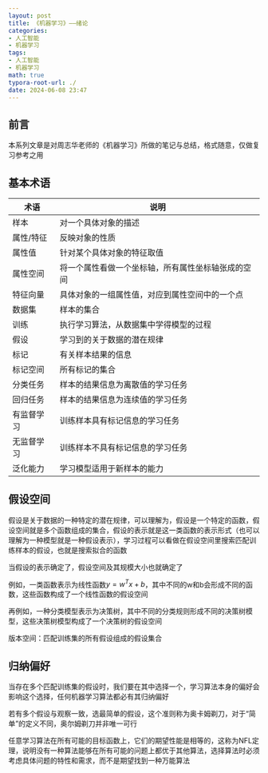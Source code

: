 ```yaml
---
layout: post
title: 《机器学习》——绪论
categories:
- 人工智能
- 机器学习
tags:
- 人工智能
- 机器学习
math: true
typora-root-url: ./
date: 2024-06-08 23:47
---
```


## 前言

本系列文章是对周志华老师的《机器学习》所做的笔记与总结，格式随意，仅做复习参考之用

## 基本术语

| 术语      | 说明                                               |
| --------- | -------------------------------------------------- |
| 样本 | 对一个具体对象的描述 |
| 属性/特征 | 反映对象的性质                                     |
| 属性值    | 针对某个具体对象的特征取值                         |
| 属性空间  | 将一个属性看做一个坐标轴，所有属性坐标轴张成的空间 |
| 特征向量  | 具体对象的一组属性值，对应到属性空间中的一个点     |
| 数据集 | 样本的集合 |
| 训练 | 执行学习算法，从数据集中学得模型的过程 |
| 假设 | 学习到的关于数据的潜在规律 |
| 标记 | 有关样本结果的信息 |
| 标记空间 | 所有标记的集合 |
| 分类任务 | 样本的结果信息为离散值的学习任务 |
| 回归任务 | 样本的结果信息为连续值的学习任务 |
| 有监督学习 | 训练样本具有标记信息的学习任务 |
| 无监督学习 | 训练样本不具有标记信息的学习任务 |
| 泛化能力 | 学习模型适用于新样本的能力 |

## 假设空间

假设是关于数据的一种特定的潜在规律，可以理解为，假设是一个特定的函数，假设空间就是多个函数组成的集合，假设的表示就是这一类函数的表示形式（也可以理解为一种模型就是一种假设表示），学习过程可以看做在假设空间里搜索匹配训练样本的假设，也就是搜索拟合的函数

当假设的表示确定了，假设空间及其规模大小也就确定了

例如，一类函数表示为线性函数$y=w^Tx+b$，其中不同的w和b会形成不同的函数，这些函数构成了一个线性函数的假设空间

再例如，一种分类模型表示为决策树，其中不同的分类规则形成不同的决策树模型，这些决策树模型构成了一个决策树的假设空间

版本空间：匹配训练集的所有假设组成的假设集合

## 归纳偏好

当存在多个匹配训练集的假设时，我们要在其中选择一个，学习算法本身的偏好会影响这个选择，任何机器学习算法都必有其归纳偏好

若有多个假设与观察一致，选最简单的假设，这个准则称为奥卡姆剃刀，对于“简单”的定义不同，奥尔姆剃刀并非唯一可行

任意学习算法在所有可能的目标函数上，它们的期望性能是相等的，这称为NFL定理，说明没有一种算法能够在所有可能的问题上都优于其他算法，选择算法时必须考虑具体问题的特性和需求，而不是期望找到一种万能算法
